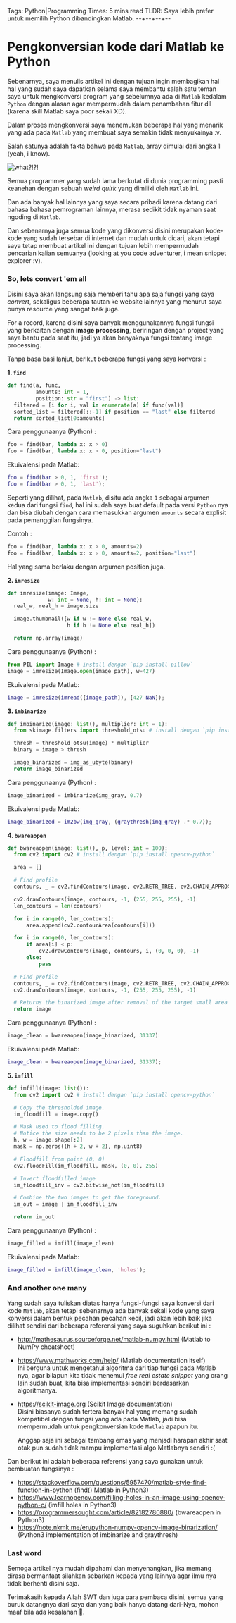 Tags: Python|Programming
Times: 5 mins read
TLDR: Saya lebih prefer untuk memilih Python dibandingkan Matlab.
--+--+--+--
# Pengkonversian kode dari Matlab ke Python 

Sebenarnya, saya menulis artikel ini dengan tujuan ingin membagikan hal hal yang sudah saya dapatkan selama saya membantu salah satu teman saya untuk mengkonversi program yang sebelumnya ada di `Matlab` kedalam `Python` dengan alasan agar mempermudah dalam penambahan fitur dll (karena skill Matlab saya poor sekali XD).

Dalam proses mengkonversi saya menemukan beberapa hal yang menarik yang ada pada `Matlab` yang membuat saya semakin tidak menyukainya :v.

Salah satunya adalah fakta bahwa pada `Matlab`, array dimulai dari angka 1 (yeah, i know).

![what?!?!](https://media.giphy.com/media/8b9Xax6L7qtAkAimGm/giphy.gif)

Semua programmer yang sudah lama berkutat di dunia programming pasti keanehan dengan sebuah *weird quirk* yang dimiliki oleh `Matlab` ini.

Dan ada banyak hal lainnya yang saya secara pribadi karena datang dari bahasa bahasa pemrograman lainnya, merasa sedikit tidak nyaman saat ngoding di `Matlab`.

Dan sebenarnya juga semua kode yang dikonversi disini merupakan kode-kode yang sudah tersebar di internet dan mudah untuk dicari, akan tetapi saya tetap membuat artikel ini dengan tujuan lebih mempermudah pencarian kalian semuanya (looking at you code adventurer, i mean snippet explorer :v).

### So, lets convert 'em all

Disini saya akan langsung saja memberi tahu apa saja fungsi yang saya *convert*, sekaligus beberapa tautan ke website lainnya yang menurut saya punya resource yang sangat baik juga.

For a record, karena disini saya banyak menggunakannya fungsi fungsi yang berkaitan dengan **image processing**, beriringan dengan project yang saya bantu pada saat itu, jadi ya akan banyaknya fungsi tentang image processing.

Tanpa basa basi lanjut, berikut beberapa fungsi yang saya konversi :

**1. `find`**
  ```python
  def find(a, func, 
           amounts: int = 1, 
           position: str = "first") -> list:
    filtered = [i for i, val in enumerate(a) if func(val)]
    sorted_list = filtered[::-1] if position == "last" else filtered
    return sorted_list[0:amounts]
  ```
  Cara penggunaanya (Python) :
  ```python
  foo = find(bar, lambda x: x > 0)
  foo = find(bar, lambda x: x > 0, position="last")
  ```
  Ekuivalensi pada Matlab:
  ```matlab
  foo = find(bar > 0, 1, 'first');
  foo = find(bar > 0, 1, 'last');
  ```
  Seperti yang dilihat, pada `Matlab`, disitu ada angka `1` sebagai argumen kedua dari fungsi `find`, hal ini sudah saya buat default pada versi `Python` nya dan bisa diubah dengan cara memasukkan argumen `amounts` secara explisit pada pemanggilan fungsinya.

  Contoh :
  ```python
  foo = find(bar, lambda x: x > 0, amounts=2)
  foo = find(bar, lambda x: x > 0, amounts=2, position="last")
  ```
  Hal yang sama berlaku dengan argumen position juga.

**2. `imresize`**
  ```python
  def imresize(image: Image, 
               w: int = None, h: int = None):
    real_w, real_h = image.size

    image.thumbnail([w if w != None else real_w, 
                     h if h != None else real_h])

    return np.array(image)
  ```
  Cara penggunaanya (Python) :
  ```python
  from PIL import Image # install dengan `pip install pillow`
  image = imresize(Image.open(image_path), w=427)
  ```
  Ekuivalensi pada Matlab:
  ```matlab
  image = imresize(imread([image_path]), [427 NaN]);
  ```

**3. `imbinarize`**
  ```python
  def imbinarize(image: list(), multiplier: int = 1):
    from skimage.filters import threshold_otsu # install dengan `pip install scikit-image`

    thresh = threshold_otsu(image) * multiplier
    binary = image > thresh

    image_binarized = img_as_ubyte(binary)
    return image_binarized
  ```
  Cara penggunaanya (Python) :
  ```python
  image_binarized = imbinarize(img_gray, 0.7)
  ```
  Ekuivalensi pada Matlab:
  ```matlab
  image_binarized = im2bw(img_gray, (graythresh(img_gray) .* 0.7));
  ```

**4. `bwareaopen`**
  ```python
  def bwareaopen(image: list(), p, level: int = 100):
    from cv2 import cv2 # install dengan `pip install opencv-python`

    area = []

    # Find profile
    contours, _ = cv2.findContours(image, cv2.RETR_TREE, cv2.CHAIN_APPROX_SIMPLE)

    cv2.drawContours(image, contours, -1, (255, 255, 255), -1)
    len_contours = len(contours)

    for i in range(0, len_contours):
        area.append(cv2.contourArea(contours[i]))

    for i in range(0, len_contours):
        if area[i] < p:
            cv2.drawContours(image, contours, i, (0, 0, 0), -1)
        else:
            pass

    # Find profile
    contours, _ = cv2.findContours(image, cv2.RETR_TREE, cv2.CHAIN_APPROX_SIMPLE)
    cv2.drawContours(image, contours, -1, (255, 255, 255), -1)

    # Returns the binarized image after removal of the target small area
    return image
  ```
  Cara penggunaanya (Python) :
  ```python
  image_clean = bwareaopen(image_binarized, 31337)
  ```
  Ekuivalensi pada Matlab:
  ```matlab
  image_clean = bwareaopen(image_binarized, 31337);
  ```

**5. `imfill`**
  ```python
  def imfill(image: list()):
    from cv2 import cv2 # install dengan `pip install opencv-python`

    # Copy the thresholded image.
    im_floodfill = image.copy()

    # Mask used to flood filling.
    # Notice the size needs to be 2 pixels than the image.
    h, w = image.shape[:2]
    mask = np.zeros((h + 2, w + 2), np.uint8)

    # Floodfill from point (0, 0)
    cv2.floodFill(im_floodfill, mask, (0, 0), 255)

    # Invert floodfilled image
    im_floodfill_inv = cv2.bitwise_not(im_floodfill)

    # Combine the two images to get the foreground.
    im_out = image | im_floodfill_inv

    return im_out
  ```
  Cara penggunaanya (Python) :
  ```python
  image_filled = imfill(image_clean)
  ```
  Ekuivalensi pada Matlab:
  ```matlab
  image_filled = imfill(image_clean, 'holes');
  ```
  
### And another ~~one~~ many

Yang sudah saya tuliskan diatas hanya fungsi-fungsi saya konversi dari kode `Matlab`, akan tetapi sebenarnya ada banyak sekali kode yang saya konversi dalam bentuk pecahan pecahan kecil, jadi akan lebih baik jika dilihat sendiri dari beberapa referensi yang saya suguhkan berikut ini :

- http://mathesaurus.sourceforge.net/matlab-numpy.html (Matlab to NumPy cheatsheet)  
- https://www.mathworks.com/help/ (Matlab documentation itself)  
  Ini berguna untuk mengetahui algoritma dari tiap fungsi pada Matlab nya, agar bilapun kita tidak menemui *free real estate snippet* yang orang lain sudah buat, kita bisa implementasi sendiri berdasarkan algoritmanya.  
- https://scikit-image.org (Scikit Image documentation)  
  Disini biasanya sudah tertera banyak hal yang memang sudah kompatibel dengan fungsi yang ada pada Matlab, jadi bisa mempermudah untuk pengkonversian kode `Matlab` apapun itu.

  Anggap saja ini sebagai tambang emas yang menjadi harapan akhir saat otak pun sudah tidak mampu implementasi algo Matlabnya sendiri :(


Dan berikut ini adalah beberapa referensi yang saya gunakan untuk pembuatan fungsinya :

- https://stackoverflow.com/questions/5957470/matlab-style-find-function-in-python (find() Matlab in Python3)  
- https://www.learnopencv.com/filling-holes-in-an-image-using-opencv-python-c/ (imfill holes in Python3)  
- https://programmersought.com/article/82182780880/ (bwareaopen in Python3)  
- https://note.nkmk.me/en/python-numpy-opencv-image-binarization/ (Python3 implementation of imbinarize and graythresh)  



### Last word

Semoga artikel nya mudah dipahami dan menyenangkan, jika memang dirasa bermanfaat silahkan sebarkan kepada yang lainnya agar ilmu nya tidak berhenti disini saja.

Terimakasih kepada Allah SWT dan juga para pembaca disini, semua yang buruk datangnya dari saya dan yang baik hanya datang dari-Nya, mohon maaf bila ada kesalahan 🙏.
